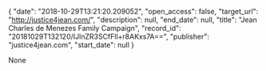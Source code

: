 {
  "date": "2018-10-29T13:21:20.209052", 
  "open_access": false, 
  "target_url": "http://justice4jean.com/", 
  "description": null, 
  "end_date": null, 
  "title": "Jean Charles de Menezes Family Campaign", 
  "record_id": "20181029T132120/IJlnZR3SCfFll+r8AKxs7A==", 
  "publisher": "justice4jean.com", 
  "start_date": null
}

None